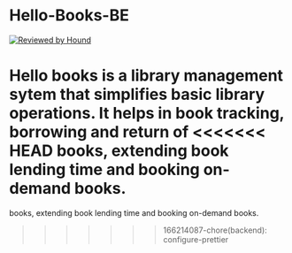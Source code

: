 # Hello-Books-BE

[![Reviewed by Hound](https://img.shields.io/badge/Reviewed_by-Hound-8E64B0.svg)](https://houndci.com)

Hello books is a library management sytem that simplifies basic library operations. It helps in book tracking, borrowing and return of
<<<<<<< HEAD
books, extending book lending time and booking on-demand books.
=======
books, extending book lending time and booking on-demand books.
>>>>>>> 166214087-chore(backend): configure-prettier
